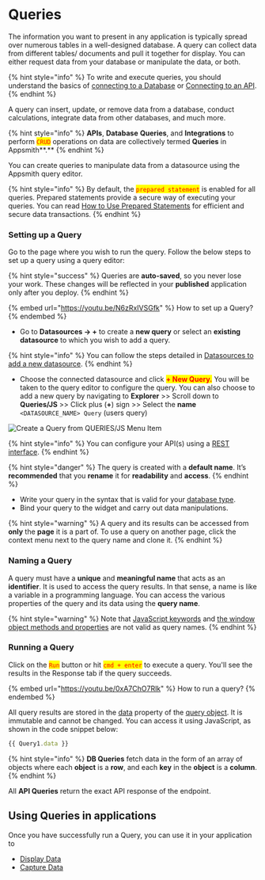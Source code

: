 # Queries

The information you want to present in any application is typically spread over numerous tables in a well-designed database. A query can collect data from different tables/ documents and pull it together for display. You can either request data from your database or manipulate the data, or both.&#x20;

{% hint style="info" %}
To write and execute queries, you should understand the basics of [connecting to a Database](../../connecting-to-data-sources/connecting-to-databases.md) or [Connecting to an API](../../connecting-to-data-sources/authentication/connect-to-apis.md).
{% endhint %}

A query can insert, update, or remove data from a database, conduct calculations, integrate data from other databases, and much more.&#x20;

{% hint style="info" %}
**APIs**, **Database** **Queries**, and **Integrations** to perform <mark style="color:red;">`CRUD`</mark> operations on data are collectively termed **Queries** in Appsmith**.**
{% endhint %}

You can create queries to manipulate data from a datasource using the Appsmith query editor.&#x20;

{% hint style="info" %}
By default, the <mark style="color:red;">`prepared statement`</mark> is enabled for all queries. Prepared statements provide a secure way of executing your queries. You can read  [How to Use Prepared Statements](../../../learning-and-resources/how-to-guides/how-to-use-prepared-statements.md) for efficient and secure data transactions.
{% endhint %}

### **Setting up a Query**

Go to the page where you wish to run the query. Follow the below steps to set up a query using a query editor:

{% hint style="success" %}
Queries are **auto-saved**, so you never lose your work. These changes will be reflected in your **published** application only after you deploy.
{% endhint %}

{% embed url="https://youtu.be/N6zRxIVSGfk" %}
How to set up a Query?
{% endembed %}

* Go to **Datasources → +** to create a **new query** or select an **existing datasource** to which you wish to add a query.

{% hint style="info" %}
You can follow the steps detailed in [Datasources to add a new datasource](../../connecting-to-data-sources/connecting-to-databases.md#connecting-to-a-database).
{% endhint %}

* Choose the connected datasource and click <mark style="color:red;">**+ New Query.**</mark> You will be taken to the query editor to configure the query. You can also choose to add a new query by navigating to **Explorer** >> Scroll down to **Queries/JS** >> Click plus (**+**) sign >> Select the **name** `<DATASOURCE_NAME> Query` (users query)

![Create a Query from QUERIES/JS Menu Item](<../../../.gitbook/assets/Core Concepts  Data Access and Binding  Setting up Query  Add Query.png>)

{% hint style="info" %}
You can configure your API(s) using a [REST interface](../../connecting-to-data-sources/authentication/connect-to-apis.md).
{% endhint %}

{% hint style="danger" %}
The query is created with a **default name**. It’s **recommended** that you **rename** it for **readability** and **access**.
{% endhint %}

* Write your query in the syntax that is valid for your [database type](../../connecting-to-data-sources/connecting-to-databases.md#supported-databases).
* Bind your query to the widget and carry out data manipulations.

{% hint style="warning" %}
A query and its results can be accessed from **only** the **page** it is a part of. To use a query on another page, click the context menu next to the query name and clone it.
{% endhint %}

### **Naming a Query**

A query must have a **unique** and **meaningful name** that acts as an **identifier**. It is used to access the query results. In that sense, a name is like a variable in a programming language. You can access the various properties of the query and its data using the **query name**.

{% hint style="warning" %}
Note that [JavaScript keywords](https://www.w3schools.com/js/js\_reserved.asp) and [the window object methods and properties](https://www.w3schools.com/jsref/obj\_window.asp) are not valid as query names.
{% endhint %}

### **Running a Query**

Click on the <mark style="color:red;">`Run`</mark> button or hit <mark style="color:red;">`cmd + enter`</mark> to execute a query. You'll see the results in the Response tab if the query succeeds.

{% embed url="https://youtu.be/0xA7ChO7Rlk" %}
How to run a query?
{% endembed %}

All query results are stored in the [data](../../../reference/appsmith-framework/query-object.md#data) property of the [query object](../../../reference/appsmith-framework/query-object.md). It is immutable and cannot be changed. You can access it using JavaScript, as shown in the code snippet below:

```javascript
{{ Query1.data }}
```

{% hint style="info" %}
**DB Queries** fetch data in the form of an array of objects where each **object** is a **row**, and each **key** in the **object** is a **column**.
{% endhint %}

All **API Queries** return the exact API response of the endpoint.

## Using Queries in applications

Once you have successfully run a Query, you can use it in your application to

* [Display Data](../displaying-data-read/)
* [Capture Data](../capturing-data-write/)
